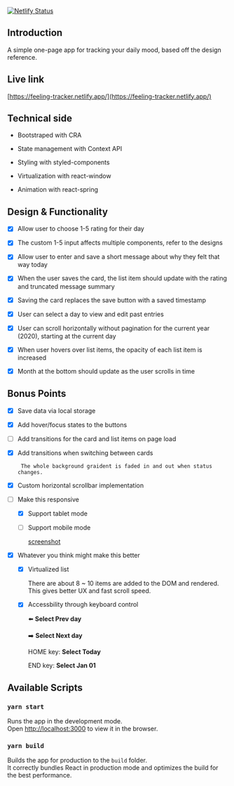 [![Netlify Status](https://api.netlify.com/api/v1/badges/d4c3f20a-11aa-4762-bbe1-e2f956352726/deploy-status)](https://app.netlify.com/sites/mystifying-newton-1d6269/deploys)

## Introduction

A simple one-page app for tracking your daily mood, based off the design reference.

## Live link

[https://feeling-tracker.netlify.app/](https://feeling-tracker.netlify.app/)

## Technical side

- Bootstraped with CRA

- State management with Context API

- Styling with styled-components

- Virtualization with react-window

- Animation with react-spring

## Design & Functionality

- [x] Allow user to choose 1-5 rating for their day

- [x] The custom 1-5 input affects multiple components, refer to the designs

- [x] Allow user to enter and save a short message about why they felt that way today

- [x] When the user saves the card, the list item should update with the rating and truncated message summary

- [x] Saving the card replaces the save button with a saved timestamp

- [x] User can select a day to view and edit past entries

- [x] User can scroll horizontally without pagination for the current year (2020), starting at the current day

- [x] When user hovers over list items, the opacity of each list item is increased

- [x] Month at the bottom should update as the user scrolls in time

## Bonus Points

- [x] Save data via local storage

- [x] Add hover/focus states to the buttons

- [ ] Add transitions for the card and list items on page load

- [x] Add transitions when switching between cards
        
       The whole background graident is faded in and out when status changes.

- [x] Custom horizontal scrollbar implementation

- [ ] Make this responsive

  - [x] Support tablet mode
  - [ ] Support mobile mode

    [screenshot](https://prnt.sc/twndyw)

- [x] Whatever you think might make this better

  - [x] Virtualized list

    There are about 8 ~ 10 items are added to the DOM and rendered. This gives better UX and fast scroll speed.

  - [x] Accessbility through keyboard control


    :arrow_left: **Select Prev day**

    :arrow_right: **Select Next day**

    HOME key: **Select Today**

    END key: **Select Jan 01**

## Available Scripts

### `yarn start`

Runs the app in the development mode.<br />
Open [http://localhost:3000](http://localhost:3000) to view it in the browser.

### `yarn build`

Builds the app for production to the `build` folder.<br />
It correctly bundles React in production mode and optimizes the build for the best performance.
